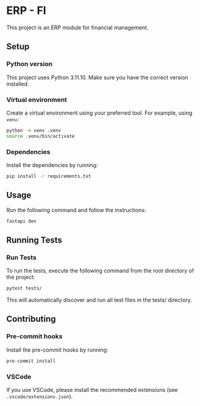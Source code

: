 # ERP - FI

This project is an ERP module for financial management.

## Setup

### Python version

This project uses Python 3.11.10. Make sure you have the correct version installed.

### Virtual environment

Create a virtual environment using your preferred tool. For example, using `venv`:

```bash
python -m venv .venv
source .venv/bin/activate
```

### Dependencies

Install the dependencies by running:

```bash
pip install -r requirements.txt
```

## Usage

Run the following command and follow the instructions:

```bash
fastapi dev
```

## Running Tests
### Run Tests

To run the tests, execute the following command from the root directory of the project:

```bash
pytest tests/
```

This will automatically discover and run all test files in the tests/ directory.

## Contributing

### Pre-commit hooks

Install the pre-commit hooks by running:

```bash
pre-commit install
```

### VSCode

If you use VSCode, please install the recommended extensions (see `.vscode/extensions.json`).
